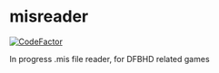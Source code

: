 # misreader
[![CodeFactor](https://www.codefactor.io/repository/github/uetsuugi/misreader/badge)](https://www.codefactor.io/repository/github/uetsuugi/misreader)

In progress .mis file reader, for DFBHD related games
